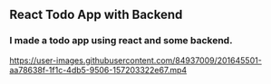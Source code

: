 ## React Todo App with Backend

###  I made a todo app using react and some backend.


https://user-images.githubusercontent.com/84937009/201645501-aa78638f-1f1c-4db5-9506-157203322e67.mp4

